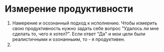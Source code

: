 # Измерение продуктивности

1. Намерение и осознанный подход к исполнению.
Чтобы измерить свою продуктивность нужно задать себе вопрос "Удалось ли мне сделать то, чего я хотел?". Если ответ "Да" и мои цели были реалистичными и озонанныим, то - я продуктивен. 
2. 

